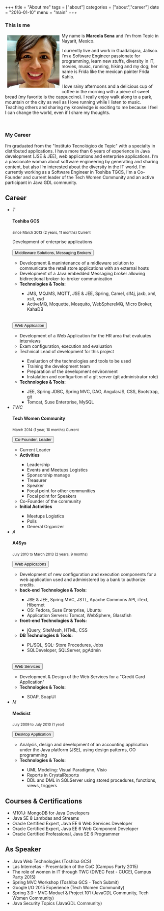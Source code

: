 +++
title 		= "About me"
tags 		= ["about"]
categories	= ["about","career"]
date		= "2016-01-10"
menu        = "main"
+++

### This is me
<div >
	<div style="float: left; padding: 7px; 0px;">
		<img src="/img/marce.png" alt="MarceStarlet" class="img-circle" heigh="170" width="170">
	</div>
	<div>
		<p>
			My name is <strong>Marcela Sena</strong> and I'm from Tepic in Nayarit, Mexico. 
		</p>
		<p>
			I currently live and work in Guadalajara, Jalisco. I'm a Software Engineer passionate for programming, learn new stuffs, diversity in IT, movies, music, running, hiking and my dog; her name is Frida like the mexican painter Frida Kahlo.
	    </p>
	    <p>
			I love rainy afternoons and a delicious cup of coffee in the morning with a piece of sweet bread (my favorite is the cappuccino). I really enjoy walk along to a park, mountain or the city as well as I love running while I listen to music. Teaching others and sharing my knowledge is exciting to me because I feel I can change the world, even if I share my thoughts.
		</p>
	</div>
</div>
<div>
	<p>&nbsp;</p>
</div>

### My Career

I’m graduated from the "Instituto Tecnológico de Tepic" with a specialty in distributed applications. I have more than 6 years of experience in Java development (JSE & JEE), web applications and enterprise applications. I’m a passionate woman about software engineering by generating and sharing content, but also I’m interested about the diversity in the IT world. I'm currently working as a Software Engineer in Toshiba TGCS, I'm a Co-Founder and current leader of the Tech Women Community and an active participant in Java GDL community.  

<div>
  <div class="panel panel-primary">
    <div class="panel-heading">
      <h2>Career</h2>
    </div>      
    <div class="panel-body">
      <ul class="timeline">
          <li>
            <div class="timeline-badge danger"><i>T</i></div>
            <div class="timeline-panel">
              <div class="timeline-heading">
                <h4 class="timeline-title">Toshiba GCS </h4>
                <p><small class="text-muted"><i></i> since March 2013 (2 years, 11 months) Current</small></p>
              </div>
              <div class="timeline-body">
                Development of enterprise applications<br/><br/>
                <button class="btn btn-danger btn-sm" data-toggle="collapse" data-target="#refT1">
                  Middleware Solutions, Messaging Brokers
                </button>
                <div id="refT1" class="collapse">
                    <ul>
                      <li>Development & manintenance of a midleware solution to communicate the retail store applications with an external hosts</li>
                      <li>Development of a Java embedded Messaging broker allowing bidirectional broker-to-broker communication</li>
                      <li><strong>Technologies & Tools: </strong><br/></li>
                      <ul>
                        <li>JMS, MQJMS, MQTT, JSE & JEE, Spring, Camel, slf4j, jaxb, xml, xslt, xsd</li> 
                        <li>ActiveMQ, Moquette, Mosquito, WebSphereMQ, Micro Broker, KahaDB </li>
                      </ul>
                    </ul>
                </div><br/><br/>
                <button class="btn btn-danger btn-sm" data-toggle="collapse" data-target="#refT2">
                  Web Application
                </button>
                <div id="refT2" class="collapse">
                    <ul>
                      <li>Development of a Web Application for the HR area that evaluates interviews</li>
                      <li>Exam configuration, execution and evaluation</li>
                      <li>Technical Lead of development for this project</li>
                      <ul>
                        <li>Evaluation of the technologies and tools to be used</li>
                        <li>Training the development team</li>
                        <li>Preparation of the development environment</li>
                        <li>Instalation and configurtion of a git server (git administrator role)</li>
                      </ul>
                      <li><strong>Technologies & Tools: </strong><br/></li>
                      <ul>
                        <li>JEE, Spring JDBC, Spring MVC, DAO, AngularJS, CSS, Bootstrap, git</li> 
                        <li>Tomcat, Suse Enterprise, MySQL</li>
                      </ul>
                    </ul>
                </div>
              </div>
            </div>
          </li>
          <li>
            <div class="timeline-badge primary"><i>TWC</i></div>
            <div class="timeline-panel">
              <div class="timeline-heading">
                <h4 class="timeline-title">Tech Women Community</h4>
                <p><small class="text-muted"><i></i> March 2014 (1 year, 10 months) Current</small></p>
              </div>
              <div class="timeline-body">
                <button class="btn btn-primary btn-sm" data-toggle="collapse" data-target="#refTWC1">
                  Co-Founder, Leader
                </button>
                <div id="refTWC1" class="collapse">
                    <ul>
                      <li>Current Leader</li>
                      <li><strong>Activities</strong><br/></li>
                      <ul>
                        <li>Leadership</li>
                        <li>Events and Meetups Logistics</li>
                        <li>Sponsorship manage</li>
                        <li>Treasurer</li>
                        <li>Speaker</li>
                        <li>Focal point for other communities</li>
                        <li>Focal point for Speakers</li>
                      </ul>
                      <li>Co-Founder of the community</li>
                      <li><strong>Initial Activities</strong><br/></li>
                      <ul>
                        <li>Meetups Logistics</li>
                        <li>Polls</li>
                        <li>General Organizer</li>
                      </ul>
                    </ul>
                </div>
              </div>
            </div>
          </li>
          <li class="timeline-inverted">
            <div class="timeline-badge success"><i>A</i></div>
            <div class="timeline-panel">
              <div class="timeline-heading">
                <h4 class="timeline-title">A4Sys</h4>
                <p><small class="text-muted"><i></i> July 2010 to March 2013 (2 years, 9 months)</small></p>
              </div>
              <div class="timeline-body">
                <button class="btn btn-success btn-sm" data-toggle="collapse" data-target="#refA1">
                  Web Applications
                </button>
                <div id="refA1" class="collapse">
                    <ul>
                      <li>Development of new configuration and execution components for a web application used and administered by a bank to authorize credits.</li>
                      <li><strong>back-end Technologies & Tools: </strong><br/></li>
                      <ul>
                        <li>JSE & JEE, Spring MVC, JSTL, Apache Commons API, iText, Hibernet</li> 
                        <li>OS: Fedora, Suse Enterprise, Ubuntu</li>
                        <li>Application Servers: Tomcat, WebSphere, Glassfish </li>
                      </ul>
                      <li><strong>front-end Technologies & Tools: </strong><br/></li>
                      <ul>
                        <li>jQuery, SiteMesh, HTML, CSS </li> 
                      </ul>
                      <li><strong>DB Technologies & Tools: </strong><br/></li>
                      <ul>
                        <li>PL/SQL, SQL: Store Procedures, Jobs</li> 
                        <li>SQLDeveloper, SQLServer, pgAdmin</li>
                      </ul>
                    </ul>
                </div><br/><br/>
                <button class="btn btn-success btn-sm" data-toggle="collapse" data-target="#refA2">
                  Web Services
                </button>
                <div id="refA2" class="collapse">
                    <ul>
                      <li>Development & Design of the Web Services for a "Credit Card Application"</li>
                      <li><strong>Technologies & Tools: </strong><br/></li>
                      <ul>
                        <li>SOAP, SoapUI</li> 
                      </ul>
                    </ul>
                </div>
              </div>
            </div>
          </li>
          <li>
            <div class="timeline-badge info"><i>M</i></div>
            <div class="timeline-panel">
              <div class="timeline-heading">
                <h4 class="timeline-title">Medisist</h4>
                <p><small class="text-muted"><i></i> July 2009 to July 2010 (1 year)</small></p>
              </div>
              <div class="timeline-body">
                <button class="btn btn-info btn-sm" data-toggle="collapse" data-target="#refM1">
                  Desktop Application
                </button>
                <div id="refM1" class="collapse">
                    <ul>
                      <li>Analysis, design and development of an accounting application under the Java platform (JSE), using design patterns, OO programming</li>
                      <li><strong>Technologies & Tools: </strong><br/></li>
                      <ul>
                        <li>UML Modeling: Visual Paradigmn, Visio</li>
                        <li>Reports in CrystalReports</li>
                        <li>DDL and DML in SQLServer using stored procedures, functions, views, triggers</li>
                      </ul>
                    </ul>
                </div>
              </div>
            </div>
          </li>
      </ul>
    </div>
  </div>
</div>

<div class="panel panel-primary">
  <div class="panel-heading">
    <h2>Courses & Certifications</h2>
  </div>      
  <div class="panel-body">
    <ul>
      <li>M101J: MongoDB for Java Developers</li>
      <li>Java SE 8 Lambdas and Streams</li>
      <li>Oracle Certified Expert, Java EE 6 Web Services Developer</li>
      <li>Oracle Certified Expert, Java EE 6 Web Component Developer</li>
      <li>Oracle Certified Professional, Java SE 6 Programmer</li>
    </ul>
  </div>
</div>

<div class="panel panel-primary">
  <div class="panel-heading">
    <h2>As Speaker</h2>
  </div>      
  <div class="panel-body">
    <ul>
      <li>Java Web Technologies (Toshiba GCS)</li>
      <li>Las Internetas - Presentation of the CoC (Campus Party 2015)</li>
      <li>The role of women in IT through TWC (DIVEC Fest - CUCEI, Campus Party 2015)</li>
      <li>Spring MVC Workshop (Toshiba GCS - Tech Submit)</li>
      <li>Google I/O 2015 Experience (Tech Women Community)</li>
      <li>Spring 3.0 - MVC Moduel & Project 101 (JavaGDL Community, Tech Women Community)</li>
      <li>Java Security Topics (JavaGDL Community)</li>
    </ul>
  </div>
</div>

<!--<div class="panel panel-primary">
  <div class="panel-heading">
    <h2>Courses & Certifications</h2>
  </div>      
  <div class="panel-body">
    <div>
      <div class="page-header">
          <h3 id="timeline">Courses & Certifications</h3>
      </div>
      <ul class="timeline">
          <li>
            <div class="timeline-badge success"><i>2015</i></div>
            <div class="timeline-panel">
              <div class="timeline-heading">
                <h4 class="timeline-title">M101J: MongoDB for Java Developers</h4>
                <p><small class="text-muted"><i></i> September</small></p>
              </div>
            </div>
          </li>
          <li>
            <div class="timeline-panel">
              <div class="timeline-heading">
                <h4 class="timeline-title">Java SE 8 Lambdas and Streams</h4>
                <p><small class="text-muted"><i></i> October</small></p>
              </div>
            </div>
          </li>
          <li class="timeline-inverted">
            <div class="timeline-badge primary"><i>2014</i></div>
            <div class="timeline-panel">
              <div class="timeline-heading">
                <h4 class="timeline-title">Oracle Certified Expert, Java EE 6 Web Services Developer</h4>
                <p><small class="text-muted"><i></i> April</small></p>
              </div>
            </div>
          </li>
          <li class="timeline-inverted">
            <div class="timeline-panel">
              <div class="timeline-heading">
                <h4 class="timeline-title">Oracle Certified Expert, Java EE 6 Web Component Developer </h4>
                <p><small class="text-muted"><i></i> June</small></p>
              </div>
            </div>
          </li>
          <li>
            <div class="timeline-badge danger"><i>2013</i></div>
            <div class="timeline-panel">
              <div class="timeline-heading">
                <h4 class="timeline-title">Oracle Certified Professional, Java SE 6 Programmer</h4>
                <p><small class="text-muted"><i></i> November</small></p>
              </div>
            </div>
          </li>
      </ul>
    </div>
  </div>-->
</div>